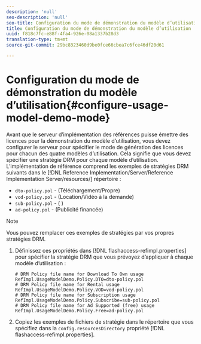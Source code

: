 ```yaml
---
description: 'null'
seo-description: 'null'
seo-title: Configuration du mode de démonstration du modèle d’utilisation
title: Configuration du mode de démonstration du modèle d’utilisation
uuid: f818c7fc-e88f-4fa4-926e-08a1337b28d3
translation-type: tm+mt
source-git-commit: 29bc8323460d9be0fce66cbea7c6fce46df20d61

---
```



# Configuration du mode de démonstration du modèle d’utilisation{#configure-usage-model-demo-mode}

Avant que le serveur d’implémentation des références puisse émettre des licences pour la démonstration du modèle d’utilisation, vous devez configurer le serveur pour spécifier le mode de génération des licences pour chacun des quatre modèles d’utilisation. Cela signifie que vous devez spécifier une stratégie DRM pour chaque modèle d’utilisation. L’implémentation de référence comprend les exemples de stratégies DRM suivants dans le [!DNL Reference Implementation/Server/Reference Implementation Server/resources/] répertoire :

* `dto-policy.pol` - (Téléchargement/Propre)
* `vod-policy.pol` - (Location/Vidéo à la demande)
* `sub-policy.pol` - ( )
* `ad-policy.pol` - (Publicité financée)

>[!NOTE]
>
>Vous pouvez remplacer ces exemples de stratégies par vos propres stratégies DRM.

1. Définissez ces propriétés dans [!DNL flashaccess-refimpl.properties] pour spécifier la stratégie DRM que vous prévoyez d’appliquer à chaque modèle d’utilisation :

   ```
   # DRM Policy file name for Download To Own usage 
   RefImpl.UsageModelDemo.Policy.DTO=dto-policy.pol 
   # DRM Policy file name for Rental usage 
   RefImpl.UsageModelDemo.Policy.VOD=vod-policy.pol 
   # DRM Policy file name for Subscription usage 
   RefImpl.UsageModelDemo.Policy.Subscribe=sub-policy.pol 
   # DRM Policy file name for Ad Supported (free) usage 
   RefImpl.UsageModelDemo.Policy.Free=ad-policy.pol
   ```

1. Copiez les exemples de fichiers de stratégie dans le répertoire que vous spécifiez dans la `config.resourcesDirectory` propriété [!DNL flashaccess-refimpl.properties].
